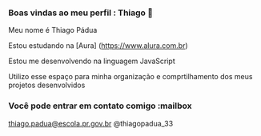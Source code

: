 ### Boas vindas ao meu perfil : Thiago  💙

Meu nome é Thiago Pádua

Estou estudando na [Aura] (https://www.alura.com.br)

Estou me desenvolvendo na linguagem JavaScript

Utilizo esse espaço para minha organização e comprtilhamento dos meus projetos desenvolvidos

### Você pode entrar em contato comigo :mailbox

thiago.padua@escola.pr.gov.br
@thiagopadua_33
